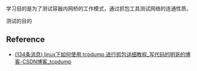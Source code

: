 学习目的是为了测试容器内网桥的工作模式，通过抓包工具测试网络的连通性质。

测试的目的

## Reference

- [(134条消息) linux下如何使用 tcpdump 进行抓包详细教程_写代码的明哥的博客-CSDN博客_tcpdump](https://blog.csdn.net/weixin_36338224/article/details/107035214?ops_request_misc=%257B%2522request%255Fid%2522%253A%2522166547115116800192277439%2522%252C%2522scm%2522%253A%252220140713.130102334..%2522%257D&request_id=166547115116800192277439&biz_id=0&utm_medium=distribute.pc_search_result.none-task-blog-2~all~top_positive~default-1-107035214-null-null.142^v52^control,201^v3^add_ask&utm_term=tcpdump&spm=1018.2226.3001.4187)
